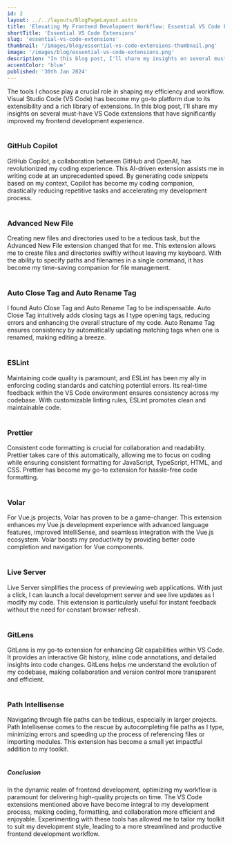 ```yaml
---
id: 2
layout: ../../layouts/BlogPageLayout.astro
title: 'Elevating My Frontend Development Workflow: Essential VS Code Extensions'
shortTitle: 'Essential VS Code Extensions'
slug: 'essential-vs-code-extensions'
thumbnail: '/images/blog/essential-vs-code-extensions-thumbnail.png'
image: '/images/blog/essential-vs-code-extensions.png'
description: "In this blog post, I'll share my insights on several must-have VS Code extensions that have significantly improved my frontend development experience."
accentColor: 'blue'
published: '30th Jan 2024'
---
```


The tools I choose play a crucial role in shaping my efficiency and workflow. Visual Studio Code (VS Code) has become my go-to platform due to its extensibility and a rich library of extensions. In this blog post, I'll share my insights on several must-have VS Code extensions that have significantly improved my frontend development experience.
<br/><br/>

### GitHub Copilot
GitHub Copilot, a collaboration between GitHub and OpenAI, has revolutionized my coding experience. This AI-driven extension assists me in writing code at an unprecedented speed. By generating code snippets based on my context, Copilot has become my coding companion, drastically reducing repetitive tasks and accelerating my development process.
<br/><br/>

### Advanced New File
Creating new files and directories used to be a tedious task, but the Advanced New File extension changed that for me. This extension allows me to create files and directories swiftly without leaving my keyboard. With the ability to specify paths and filenames in a single command, it has become my time-saving companion for file management.
<br/><br/>

### Auto Close Tag and Auto Rename Tag
I found Auto Close Tag and Auto Rename Tag to be indispensable. Auto Close Tag intuitively adds closing tags as I type opening tags, reducing errors and enhancing the overall structure of my code. Auto Rename Tag ensures consistency by automatically updating matching tags when one is renamed, making editing a breeze.
<br/><br/>

### ESLint
Maintaining code quality is paramount, and ESLint has been my ally in enforcing coding standards and catching potential errors. Its real-time feedback within the VS Code environment ensures consistency across my codebase. With customizable linting rules, ESLint promotes clean and maintainable code.
<br/><br/>

### Prettier
Consistent code formatting is crucial for collaboration and readability. Prettier takes care of this automatically, allowing me to focus on coding while ensuring consistent formatting for JavaScript, TypeScript, HTML, and CSS. Prettier has become my go-to extension for hassle-free code formatting.
<br/><br/>

### Volar
For Vue.js projects, Volar has proven to be a game-changer. This extension enhances my Vue.js development experience with advanced language features, improved IntelliSense, and seamless integration with the Vue.js ecosystem. Volar boosts my productivity by providing better code completion and navigation for Vue components.
<br/><br/>

### Live Server
Live Server simplifies the process of previewing web applications. With just a click, I can launch a local development server and see live updates as I modify my code. This extension is particularly useful for instant feedback without the need for constant browser refresh.
<br/><br/>

### GitLens
GitLens is my go-to extension for enhancing Git capabilities within VS Code. It provides an interactive Git history, inline code annotations, and detailed insights into code changes. GitLens helps me understand the evolution of my codebase, making collaboration and version control more transparent and efficient.
<br/><br/>

### Path Intellisense
Navigating through file paths can be tedious, especially in larger projects. Path Intellisense comes to the rescue by autocompleting file paths as I type, minimizing errors and speeding up the process of referencing files or importing modules. This extension has become a small yet impactful addition to my toolkit.
<br/><br/>

##### Conclusion
In the dynamic realm of frontend development, optimizing my workflow is paramount for delivering high-quality projects on time. The VS Code extensions mentioned above have become integral to my development process, making coding, formatting, and collaboration more efficient and enjoyable. Experimenting with these tools has allowed me to tailor my toolkit to suit my development style, leading to a more streamlined and productive frontend development workflow.
